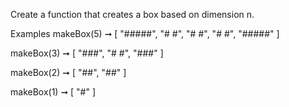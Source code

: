 Create a function that creates a box based on dimension n.

Examples
makeBox(5) ➞ [
  "#####",
  "#   #",
  "#   #",
  "#   #",
  "#####"
]

makeBox(3) ➞ [
  "###",
  "# #",
  "###"
]

makeBox(2) ➞ [
  "##",
  "##"
]

makeBox(1) ➞ [
  "#"
]
